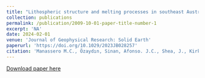 ```yaml
---
title: "Lithospheric structure and melting processes in southeast Australia: new constraints from joint probabilistic inversions of 3D magnetotelluric and seismic data."
collection: publications
permalink: /publication/2009-10-01-paper-title-number-1
excerpt: 'NA'
date: 2024-02-01
venue: 'Journal of Geophysical Research: Solid Earth'
paperurl: 'https://doi.org/10.1029/2023JB028257'
citation: 'Manassero M.C., Özaydın, Sinan, Afonso. J.C., Shea, J., Kirkby, A., Ezad, I.S., Thiel, S., Fomin, I., Czarnota, K. &quot; Lithospheric structure and melting processes in southeast Australia: new constraints from joint probabilistic inversions of 3D magnetotelluric and seismic data. &quot; <i>Journal of Geophysical Research: Solid Earth</i>. 129.'
---
```


[Download paper here](https://doi.org/10.1029/2023JB028257)